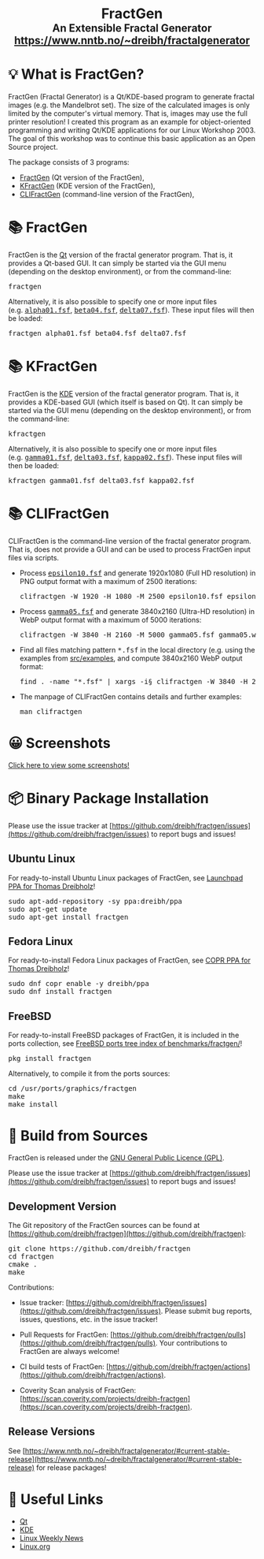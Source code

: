 <h1 align="center">
 FractGen<br />
 <span style="font-size: 75%">An Extensible Fractal Generator</span><br />
 <a href="https://www.nntb.no/~dreibh/fractalgenerator/">
  <span style="font-size: 75%;">https://www.nntb.no/~dreibh/fractalgenerator</span>
 </a>
</h1>


# 💡 What is FractGen?

FractGen (Fractal Generator) is a Qt/KDE-based program to generate fractal images (e.g.&nbsp;the Mandelbrot set). The size of the calculated images is only limited by the computer's virtual memory. That is, images may use the full printer resolution! I created this program as an example for object-oriented programming and writing Qt/KDE applications for our Linux Workshop&nbsp;2003. The goal of this workshop was to continue this basic application as an Open Source project.

The package consists of 3&nbsp;programs:

- [FractGen](#fractgen) (Qt version of the FractGen),
- [KFractGen](#kfractgen) (KDE version of the FractGen),
- [CLIFractGen](#clifractgen) (command-line version of the FractGen),


# 📚 FractGen

FractGen is the [Qt](https://doc.qt.io/) version of the fractal generator program. That is, it provides a Qt-based GUI.
It can simply be started via the GUI menu (depending on the desktop environment), or from the command-line:

<pre>
fractgen
</pre>

Alternatively, it is also possible to specify one or more input files (e.g.&nbsp;<tt>[alpha01.fsf](src/examples/alpha01.fsf)</tt>, <tt>[beta04.fsf](src/examples/beta04.fsf)</tt>, <tt>[delta07.fsf](src/examples/delta07.fsf)</tt>). These input files will then be loaded:

<pre>
fractgen alpha01.fsf beta04.fsf delta07.fsf
</pre>


# 📚 KFractGen

FractGen is the [KDE](https://develop.kde.org/) version of the fractal generator program. That is, it provides a KDE-based GUI (which itself is based on Qt).
It can simply be started via the GUI menu (depending on the desktop environment), or from the command-line:

<pre>
kfractgen
</pre>

Alternatively, it is also possible to specify one or more input files (e.g.&nbsp;<tt>[gamma01.fsf](src/examples/gamma01.fsf)</tt>, <tt>[delta03.fsf](src/examples/delta03.fsf)</tt>, <tt>[kappa02.fsf](src/examples/kappa02.fsf)</tt>). These input files will then be loaded:

<pre>
kfractgen gamma01.fsf delta03.fsf kappa02.fsf
</pre>


# 📚 CLIFractGen

CLIFractGen is the command-line version of the fractal generator program. That is, does not provide a GUI and can be used to process FractGen input files via scripts.

* Process <tt>[epsilon10.fsf](src/examples/epsilon10.fsf)</tt> and generate 1920x1080 (Full HD resolution) in PNG output format with a maximum of 2500&nbsp;iterations:
  <pre>
  clifractgen -W 1920 -H 1080 -M 2500 epsilon10.fsf epsilon10.png
  </pre>

* Process <tt>[gamma05.fsf](src/examples/gamma05.fsf)</tt> and generate 3840x2160 (Ultra-HD resolution) in WebP output format with a maximum of 5000&nbsp;iterations:

  <pre>
  clifractgen -W 3840 -H 2160 -M 5000 gamma05.fsf gamma05.webp
  </pre>

* Find all files matching pattern <tt>*.fsf</tt> in the local directory (e.g.&nbsp;using the examples from [src/examples](src/examples), and compute 3840x2160 WebP output format:

  <pre>
  find . -name "*.fsf" | xargs -i§ clifractgen -W 3840 -H 2160 -M 5000 § §.webp
  </pre>

* The manpage of CLIFractGen contains details and further examples:

  <pre>
  man clifractgen
  </pre>


# 😀 Screenshots

[Click here to view some screenshots!](https://www.nntb.no/~dreibh/fractalgenerator/screenshots.html)


# 📦 Binary Package Installation

Please use the issue tracker at [https://github.com/dreibh/fractgen/issues](https://github.com/dreibh/fractgen/issues) to report bugs and issues!

## Ubuntu Linux

For ready-to-install Ubuntu Linux packages of FractGen, see [Launchpad PPA for Thomas Dreibholz](https://launchpad.net/~dreibh/+archive/ubuntu/ppa/+packages?field.name_filter=fractgen&field.status_filter=published&field.series_filter=)!

<pre>
sudo apt-add-repository -sy ppa:dreibh/ppa
sudo apt-get update
sudo apt-get install fractgen
</pre>

## Fedora Linux

For ready-to-install Fedora Linux packages of FractGen, see [COPR PPA for Thomas Dreibholz](https://copr.fedorainfracloud.org/coprs/dreibh/ppa/package/fractgen/)!

<pre>
sudo dnf copr enable -y dreibh/ppa
sudo dnf install fractgen
</pre>

## FreeBSD

For ready-to-install FreeBSD packages of FractGen, it is included in the ports collection, see [FreeBSD ports tree index of benchmarks/fractgen/](https://cgit.freebsd.org/ports/tree/graphics/fractgen/)!

<pre>
pkg install fractgen
</pre>

Alternatively, to compile it from the ports sources:

<pre>
cd /usr/ports/graphics/fractgen
make
make install
</pre>


# 💾 Build from Sources

FractGen is released under the [GNU General Public Licence&nbsp;(GPL)](https://www.gnu.org/licenses/gpl-3.0.en.html#license-text).

Please use the issue tracker at [https://github.com/dreibh/fractgen/issues](https://github.com/dreibh/fractgen/issues) to report bugs and issues!

## Development Version

The Git repository of the FractGen sources can be found at [https://github.com/dreibh/fractgen](https://github.com/dreibh/fractgen):

<pre>
git clone https://github.com/dreibh/fractgen
cd fractgen
cmake .
make
</pre>

Contributions:

* Issue tracker: [https://github.com/dreibh/fractgen/issues](https://github.com/dreibh/fractgen/issues).
  Please submit bug reports, issues, questions, etc. in the issue tracker!

* Pull Requests for FractGen: [https://github.com/dreibh/fractgen/pulls](https://github.com/dreibh/fractgen/pulls).
  Your contributions to FractGen are always welcome!

* CI build tests of FractGen: [https://github.com/dreibh/fractgen/actions](https://github.com/dreibh/fractgen/actions).

* Coverity Scan analysis of FractGen: [https://scan.coverity.com/projects/dreibh-fractgen](https://scan.coverity.com/projects/dreibh-fractgen).

## Release Versions

See [https://www.nntb.no/~dreibh/fractalgenerator/#current-stable-release](https://www.nntb.no/~dreibh/fractalgenerator/#current-stable-release) for release packages!


# 🔗 Useful Links

* [Qt](https://doc.qt.io/)
* [KDE](https://develop.kde.org/)
* [Linux Weekly News](https://lwn.net)
* [Linux.org](https://www.linux.org)
